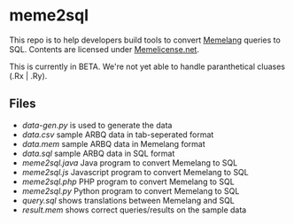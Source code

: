 # meme2sql

This repo is to help developers build tools to convert [Memelang](https://memelang.net/) queries to SQL. Contents are licensed under [Memelicense.net](https://memelicense.net/).

This is currently in BETA. We're not yet able to handle paranthetical cluases (.Rx | .Ry).

## Files
* *data-gen.py* is used to generate the data
* *data.csv* sample ARBQ data in tab-seperated format
* *data.mem* sample ARBQ data in Memelang format
* *data.sql* sample ARBQ data in SQL format
* *meme2sql.java* Java program to convert Memelang to SQL
* *meme2sql.js* Javascript program to convert Memelang to SQL
* *meme2sql.php* PHP program to convert Memelang to SQL
* *meme2sql.py* Python program to convert Memelang to SQL
* *query.sql* shows translations between Memelang and SQL
* *result.mem* shows correct queries/results on the sample data
